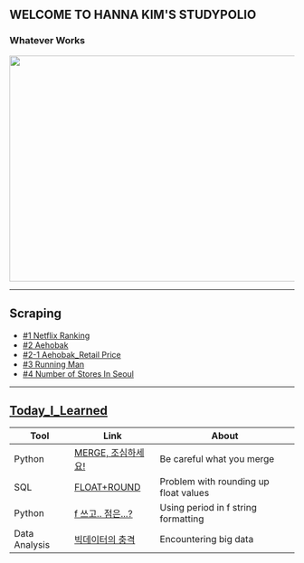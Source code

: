 ## WELCOME TO HANNA KIM'S STUDYPOLIO
### Whatever Works
<p align="center">
  <!--<img src="https://images.unsplash.com/photo-1516782522590-682f9816631d?ixlib=rb-1.2.1&ixid=eyJhcHBfaWQiOjEyMDd9&auto=format&fit=crop&w=1990&q=80"/>-->
  
  <img src = "https://images.unsplash.com/photo-1550744771-b8b1552bb095?ixid=MXwxMjA3fDB8MHxwaG90by1wYWdlfHx8fGVufDB8fHw%3D&ixlib=rb-1.2.1&auto=format&fit=crop&w=1050&q=80" width = 800 height=400/>
</p>

***

## Scraping
- [#1 Netflix Ranking](scraping_netflix_second_trial.html)
- [#2 Aehobak](scraping_aehobak.html)
- [#2-1 Aehobak_Retail Price](scraping_aehobak_retail.html)
- [#3 Running Man](scraping_runningman.html)
- [#4 Number of Stores In Seoul](scraping_stores_togu.html)


***

## [Today_I_Learned](https://velog.io/@khnn)

| Tool | Link | About |
| --------------- | --------------- | --------------- |
| Python | [MERGE, 조심하세요!](https://velog.io/@khnn/MERGE-JOIN-조심하세요) | Be careful what you merge |
| SQL | [FLOAT+ROUND](https://velog.io/@khnn/TIL-FLOAT-ROUND) | Problem with rounding up float values |
| Python | [f 쓰고.. 점은...?](https://velog.io/@khnn/python-f-쓰고..점은-어디-찍는다고) | Using period in f string formatting |
| Data Analysis | [빅데이터의 충격](https://velog.io/@khnn/TIL-빅데이터의-충격) | Encountering big data |


